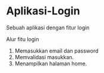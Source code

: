 # Aplikasi-Login
Sebuah aplikasi dengan fitur login

Alur fitu login
1. Memasukkan email dan password
2. Memvalidasi masukkan.
3. Menampilkan halaman home.
